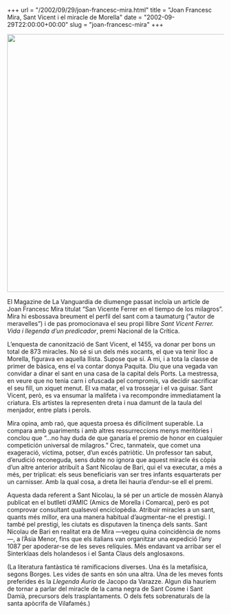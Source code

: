 +++
url = "/2002/09/29/joan-francesc-mira.html"
title = "Joan Francesc Mira, Sant Vicent i el miracle de Morella"
date = "2002-09-29T22:00:00+00:00"
slug = "joan-francesc-mira"
+++

<img src="/uploads/2002/2002-09-29-enajenada.jpg" width="600" height="600" />

El Magazine de La Vanguardia de diumenge passat incloïa un article de Joan Francesc Mira titulat “San Vicente Ferrer en el tiempo de los milagros”. Mira hi esbossava breument el perfil del sant com a taumaturg (“autor de meravelles”) i de pas promocionava el seu propi llibre *Sant Vicent Ferrer. Vida i llegenda d’un predicador*, premi Nacional de la Crítica.

L’enquesta de canonització de Sant Vicent, el 1455, va donar per bons un total de 873 miracles. No sé si un dels més xocants, el que va tenir lloc a Morella, figurava en aquella llista. Supose que sí. A mi, i a tota la classe de primer de bàsica, ens el va contar donya Paquita. Diu que una vegada van convidar a dinar el sant en una casa de la capital dels Ports. La mestressa, en veure que no tenia carn i ofuscada pel compromís, va decidir sacrificar el seu fill, un xiquet menut. El va matar, el va trossejar i el va guisar. Sant Vicent, però, es va ensumar la malifeta i va recompondre immediatament la criatura. Els artistes la representen dreta i nua damunt de la taula del menjador, entre plats i perols.

Mira opina, amb raó, que aquesta proesa és difícilment superable. La compara amb guariments i amb altres ressurreccions menys meritòries i conclou que “…no hay duda de que ganaría el premio de honor en cualquier competición universal de milagros.” Crec, tanmateix, que comet una exageració, víctima, potser, d’un excés patriòtic. Un professor tan sabut, d’erudició reconeguda, sens dubte no ignora que aquest miracle és còpia d’un altre anterior atribuït a Sant Nicolau de Bari, qui el va executar, a més a més, per triplicat: els seus beneficiaris van ser tres infants esquarterats per un carnisser. Amb la qual cosa, a dreta llei hauria d’endur-se ell el premi.

Aquesta dada referent a Sant Nicolau, la sé per un article de mossèn Alanyà publicat en el butlletí d’AMIC (Amics de Morella i Comarca), però es pot comprovar consultant qualsevol enciclopèdia. Atribuir miracles a un sant, quants més millor, era una manera habitual d’augmentar-ne el prestigi. I també pel prestigi, les ciutats es disputaven la tinença dels sants. Sant Nicolau de Bari en realitat era de Mira —vegeu quina coincidència de noms—, a l’Àsia Menor, fins que els italians van organitzar una expedició l’any 1087 per apoderar-se de les seves relíquies. Més endavant va arribar ser el Sinterklaas dels holandesos i el Santa Claus dels anglosaxons.

(La literatura fantàstica té ramificacions diverses. Una és la metafísica, segons Borges. Les vides de sants en són una altra. Una de les meves fonts preferides és la *Llegenda Àuria* de Jacopo da Varazze. Algun dia hauríem de tornar a parlar del miracle de la cama negra de Sant Cosme i Sant Damià, precursors dels trasplantaments. O dels fets sobrenaturals de la santa apòcrifa de Vilafamés.)
